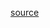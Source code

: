 [source](https://data-explorer.oecd.org/vis?lc=en&df[ds]=DisseminateArchiveDMZ&df[id]=DF_EO114_LTB&df[ag]=OECD&df[vs]=&av=true&dq=.GDP..A&to[TIME_PERIOD]=false&vw=tb&lb=bt&pg=0&pd=%2C)